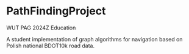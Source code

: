 # PathFindingProject
WUT PAG 2024Z Education

A student implementation of graph algorithms for navigation based on Polish national BDOT10k road data.